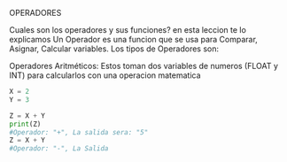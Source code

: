 OPERADORES

Cuales son los operadores y sus funciones? en esta leccion te lo explicamos
Un Operador es una funcion que se usa para Comparar, Asignar, Calcular variables.
Los tipos de Operadores son:

Operadores Aritméticos:
Estos toman dos variables de numeros (FLOAT y INT) para calcularlos con una operacion matematica
```py
X = 2
Y = 3

Z = X + Y
print(Z)
#Operador: "+", La salida sera: "5"
Z = X + Y
#Operador: "-", La Salida
```
